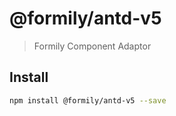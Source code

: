 # @formily/antd-v5

> Formily Component Adaptor

## Install

```bash
npm install @formily/antd-v5 --save
```
